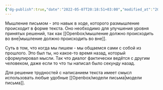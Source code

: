 ```yaml
---
{"dg-publish":true,"date":"2022-05-07T20:18:51+03:00","modified_at":"2024-08-02T13:43:25+03:00","dg-path":"/мышление письмом.md","permalink":"/myshlenie-pismom/","dgPassFrontmatter":true}
---
```



Мышление письмом - это навык в ходе, которого размышление происходит в форме текста. Оно необходимо для улучшения уровня принятых решений, так как [[Openbox/мышление должно происходить во вне\|мышление должно происходить во вне]].

Суть в том, что когда мы пишем - мы общаемся сами с собой из прошлого. Это был ты, но какое-то время назад, который сформулировал мысли. Так что диалог фактически ведётся с другим человеком, даже если то что ты написал было секунду назад.

Для решение трудностей с написанием текста имеет смысл использовать любые удобные [[Openbox/модели письма\|модели письма]].

